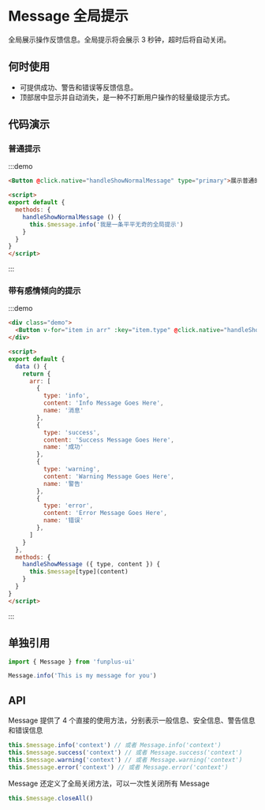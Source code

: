# Message 全局提示
全局展示操作反馈信息。全局提示将会展示 3 秒钟，超时后将自动关闭。

## 何时使用
- 可提供成功、警告和错误等反馈信息。
- 顶部居中显示并自动消失，是一种不打断用户操作的轻量级提示方式。

## 代码演示

### 普通提示

:::demo
```html
<Button @click.native="handleShowNormalMessage" type="primary">展示普通的全局提示</Button>

<script>
export default {
  methods: {
    handleShowNormalMessage () {
      this.$message.info('我是一条平平无奇的全局提示')
    }
  }
}
</script>
```
:::

### 带有感情倾向的提示
:::demo
```html
<div class="demo">
  <Button v-for="item in arr" :key="item.type" @click.native="handleShowMessage(item)">{{item.name}}</Button>
</div>

<script>
export default {
  data () {
    return {
      arr: [
        {
          type: 'info',
          content: 'Info Message Goes Here',
          name: '消息'
        },
        {
          type: 'success',
          content: 'Success Message Goes Here',
          name: '成功'
        },
        {
          type: 'warning',
          content: 'Warning Message Goes Here',
          name: '警告'
        },
        {
          type: 'error',
          content: 'Error Message Goes Here',
          name: '错误'
        },
      ]
    }
  },
  methods: {
    handleShowMessage ({ type, content }) {
      this.$message[type](content)
    }
  }
}
</script>
```
:::

## 单独引用
```javascript
import { Message } from 'funplus-ui'

Message.info('This is my message for you')
```

## API
Message 提供了 4 个直接的使用方法，分别表示一般信息、安全信息、警告信息和错误信息

```javascript
this.$message.info('context') // 或者 Message.info('context')
this.$message.success('context') // 或者 Message.success('context')
this.$message.warning('context') // 或者 Message.warning('context')
this.$message.error('context') // 或者 Message.error('context')
```

Message 还定义了全局关闭方法，可以一次性关闭所有 Message
```javascript
this.$message.closeAll()
```
